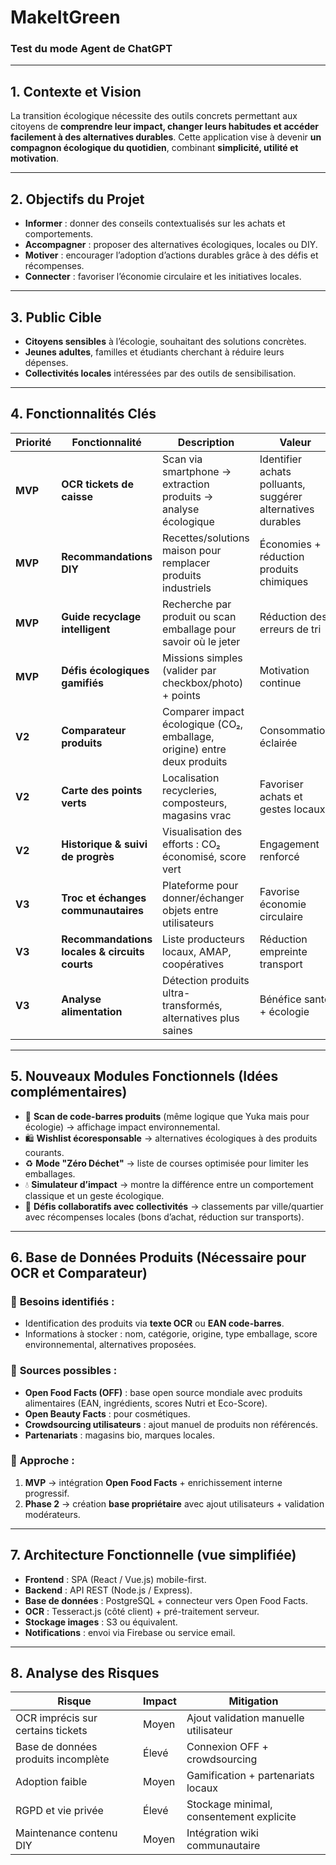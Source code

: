 # MakeItGreen

### Test du mode Agent de ChatGPT


---

## 1. **Contexte et Vision**

La transition écologique nécessite des outils concrets permettant aux citoyens de **comprendre leur impact, changer leurs habitudes et accéder facilement à des alternatives durables**.
Cette application vise à devenir **un compagnon écologique du quotidien**, combinant **simplicité, utilité et motivation**.

---

## 2. **Objectifs du Projet**

* **Informer** : donner des conseils contextualisés sur les achats et comportements.
* **Accompagner** : proposer des alternatives écologiques, locales ou DIY.
* **Motiver** : encourager l’adoption d’actions durables grâce à des défis et récompenses.
* **Connecter** : favoriser l’économie circulaire et les initiatives locales.

---

## 3. **Public Cible**

* **Citoyens sensibles** à l’écologie, souhaitant des solutions concrètes.
* **Jeunes adultes**, familles et étudiants cherchant à réduire leurs dépenses.
* **Collectivités locales** intéressées par des outils de sensibilisation.

---

## 4. **Fonctionnalités Clés**

| Priorité | Fonctionnalité                                | Description                                                              | Valeur                                                      |
| -------- | --------------------------------------------- | ------------------------------------------------------------------------ | ----------------------------------------------------------- |
| **MVP**  | **OCR tickets de caisse**                     | Scan via smartphone → extraction produits → analyse écologique           | Identifier achats polluants, suggérer alternatives durables |
| **MVP**  | **Recommandations DIY**                       | Recettes/solutions maison pour remplacer produits industriels            | Économies + réduction produits chimiques                    |
| **MVP**  | **Guide recyclage intelligent**               | Recherche par produit ou scan emballage pour savoir où le jeter          | Réduction des erreurs de tri                                |
| **MVP**  | **Défis écologiques gamifiés**                | Missions simples (valider par checkbox/photo) + points                   | Motivation continue                                         |
| **V2**   | **Comparateur produits**                      | Comparer impact écologique (CO₂, emballage, origine) entre deux produits | Consommation éclairée                                       |
| **V2**   | **Carte des points verts**                    | Localisation recycleries, composteurs, magasins vrac                     | Favoriser achats et gestes locaux                           |
| **V2**   | **Historique & suivi de progrès**             | Visualisation des efforts : CO₂ économisé, score vert                    | Engagement renforcé                                         |
| **V3**   | **Troc et échanges communautaires**           | Plateforme pour donner/échanger objets entre utilisateurs                | Favorise économie circulaire                                |
| **V3**   | **Recommandations locales & circuits courts** | Liste producteurs locaux, AMAP, coopératives                             | Réduction empreinte transport                               |
| **V3**   | **Analyse alimentation**                      | Détection produits ultra-transformés, alternatives plus saines           | Bénéfice santé + écologie                                   |

---

## 5. **Nouveaux Modules Fonctionnels (Idées complémentaires)**

* 📸 **Scan de code-barres produits** (même logique que Yuka mais pour écologie) → affichage impact environnemental.
* 🛍️ **Wishlist écoresponsable** → alternatives écologiques à des produits courants.
* ♻️ **Mode "Zéro Déchet"** → liste de courses optimisée pour limiter les emballages.
* 💧 **Simulateur d’impact** → montre la différence entre un comportement classique et un geste écologique.
* 🏅 **Défis collaboratifs avec collectivités** → classements par ville/quartier avec récompenses locales (bons d’achat, réduction sur transports).

---

## 6. **Base de Données Produits (Nécessaire pour OCR et Comparateur)**

### 📌 **Besoins identifiés :**

* Identification des produits via **texte OCR** ou **EAN code-barres**.
* Informations à stocker : nom, catégorie, origine, type emballage, score environnemental, alternatives proposées.

### 📌 **Sources possibles :**

* **Open Food Facts (OFF)** : base open source mondiale avec produits alimentaires (EAN, ingrédients, scores Nutri et Eco-Score).
* **Open Beauty Facts** : pour cosmétiques.
* **Crowdsourcing utilisateurs** : ajout manuel de produits non référencés.
* **Partenariats** : magasins bio, marques locales.

### 📌 **Approche :**

1. **MVP** → intégration **Open Food Facts** + enrichissement interne progressif.
2. **Phase 2** → création **base propriétaire** avec ajout utilisateurs + validation modérateurs.

---

## 7. **Architecture Fonctionnelle (vue simplifiée)**

* **Frontend** : SPA (React / Vue.js) mobile-first.
* **Backend** : API REST (Node.js / Express).
* **Base de données** : PostgreSQL + connecteur vers Open Food Facts.
* **OCR** : Tesseract.js (côté client) + pré-traitement serveur.
* **Stockage images** : S3 ou équivalent.
* **Notifications** : envoi via Firebase ou service email.

---

## 8. **Analyse des Risques**

| Risque                              | Impact | Mitigation                               |
| ----------------------------------- | ------ | ---------------------------------------- |
| OCR imprécis sur certains tickets   | Moyen  | Ajout validation manuelle utilisateur    |
| Base de données produits incomplète | Élevé  | Connexion OFF + crowdsourcing            |
| Adoption faible                     | Moyen  | Gamification + partenariats locaux       |
| RGPD et vie privée                  | Élevé  | Stockage minimal, consentement explicite |
| Maintenance contenu DIY             | Moyen  | Intégration wiki communautaire           |
